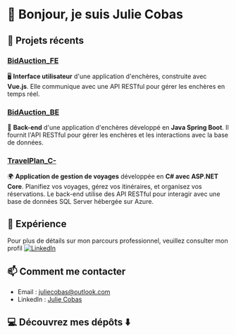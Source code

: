 # 👋 Bonjour, je suis Julie Cobas

## 🚀 Projets récents

### [BidAuction_FE](https://github.com/JulieCobas/BidAuction_FE)
🖥️ **Interface utilisateur** d'une application d'enchères, construite avec **Vue.js**. Elle communique avec une API RESTful pour gérer les enchères en temps réel.

### [BidAuction_BE](https://github.com/JulieCobas/BidAuction_BE)
🔧 **Back-end** d'une application d'enchères développé en **Java Spring Boot**. Il fournit l'API RESTful pour gérer les enchères et les interactions avec la base de données.

### [TravelPlan_C-](https://github.com/JulieCobas/TravelPlan_C-)
🌍 **Application de gestion de voyages** développée en **C# avec ASP.NET Core**. Planifiez vos voyages, gérez vos itinéraires, et organisez vos réservations. Le back-end utilise des API RESTful pour interagir avec une base de données SQL Server hébergée sur Azure.

## 💼 Expérience
Pour plus de détails sur mon parcours professionnel, veuillez consulter mon profil [![LinkedIn](https://img.shields.io/badge/-LinkedIn-0077B5?style=flat-square&logo=linkedin&logoColor=white)](https://www.linkedin.com/in/julie-cobas)


## 📫 Comment me contacter
- Email : juliecobas@outlook.com
- LinkedIn : [Julie Cobas](http://www.linkedin.com/in/julie-cobas)

## 💻 Découvrez mes dépôts ⬇️
